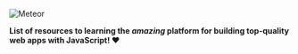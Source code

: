 ![Meteor](http://i.imgur.com/B9B5uz8.png)

**List of resources to learning the *amazing* platform for building top-quality web apps with JavaScript! ❤**
